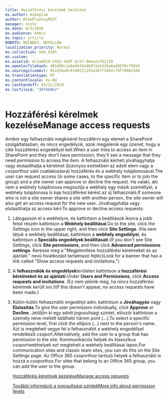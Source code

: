 ```yaml
---
title: Hozzáférési kérelmek kezelése
ms.author: mikeplum
author: MikePlumleyMSFT
manager: scotv
ms.date: 8/3/2018
ms.audience: Admin
ms.topic: article
ROBOTS: NOINDEX, NOFOLLOW
localization_priority: Normal
ms.collection: Adm_O365
ms.custom: ''
ms.assetid: 6c1a4b19-5915-428f-bc57-40ee2af62178
ms.openlocfilehash: 401600c1e6eb635e8b973d1d16a6ad05f0c795b5
ms.sourcegitcommit: 03a156a9c9740521155a30775492c7dff0982588
ms.translationtype: MT
ms.contentlocale: hu-HU
ms.lasthandoff: 03/22/2019
ms.locfileid: "30766062"
---
```

# <a name="manage-access-requests"></a><span data-ttu-id="84eda-102">Hozzáférési kérelmek kezelése</span><span class="sxs-lookup"><span data-stu-id="84eda-102">Manage access requests</span></span>

<span data-ttu-id="84eda-103">Amikor egy felhasználó megkísérel hozzáférni egy elemet a SharePoint szolgáltatásban, és nincs engedélyük, azok megjelenik egy üzenet, hogy a cikk hozzáférési engedéllyel kell.</span><span class="sxs-lookup"><span data-stu-id="84eda-103">When a user tries to access an item in SharePoint and they don't have permission, they'll see a message that they need permission to access the item.</span></span> <span data-ttu-id="84eda-104">A felhasználó kérheti jóváhagyhatja vagy elutasíthatja a kérelmet (bizonyos esetekben az adott elem vagy a csoporthoz való csatlakozásra) hozzáférés és a webhely tulajdonosával.</span><span class="sxs-lookup"><span data-stu-id="84eda-104">The user can request access (in some cases, to the specific item or to join the group) and a site owner can approve or decline the request.</span></span> <span data-ttu-id="84eda-105">Ha valaki, aki nem a webhely tulajdonosa megosztja a webhely egy másik személlyel, a webhely tulajdonosa is kap hozzáférési kérést az új felhasználó.</span><span class="sxs-lookup"><span data-stu-id="84eda-105">If someone who is not a site owner shares a site with another person, the site owner will also get an access request for the new user.</span></span> <span data-ttu-id="84eda-106">Jóváhagyhatja vagy elutasíthatja az access kéri:</span><span class="sxs-lookup"><span data-stu-id="84eda-106">To approve or decline access requests:</span></span>
  
1. <span data-ttu-id="84eda-107">Látogasson el a webhelyre, és kattintson a beállítások ikonra a jobb felső részén kattintson a **Webhely beállításai**.</span><span class="sxs-lookup"><span data-stu-id="84eda-107">Go to the site, click the Settings icon in the upper right, and then click **Site Settings**.</span></span> <span data-ttu-id="84eda-108">(Ha nem látjuk a webhely beállításai, kattintson a **webhely engedélyei**, és kattintson a **Speciális engedélyek beállításait**.</span><span class="sxs-lookup"><span data-stu-id="84eda-108">(If you don't see Site Settings, click **Site permissions**, and then click **Advanced permissions settings**.</span></span> <span data-ttu-id="84eda-109">Keresse meg a "Megjelenítése hozzáférési kérelmeket és az ajánlati." nevű hivatkozást tartalmazó fejléc)</span><span class="sxs-lookup"><span data-stu-id="84eda-109">Look for a banner that has a link called "Show access requests and invitations.")</span></span>
    
2. <span data-ttu-id="84eda-110">A **felhasználók és engedélyek**területen kattintson a **hozzáférési kérelmeket és az ajánlati**.</span><span class="sxs-lookup"><span data-stu-id="84eda-110">Under **Users and Permissions**, click **Access requests and invitations**.</span></span> <span data-ttu-id="84eda-111">(Ez nem jelenik meg, ha nincs hozzáférési kérelmek került sor.)</span><span class="sxs-lookup"><span data-stu-id="84eda-111">(If this doesn't appear, no access requests have been made.)</span></span>
    
3. <span data-ttu-id="84eda-112">Külön-külön felhasználói engedélyt adni, kattintson a **Jóváhagyás** vagy **Elutasítás**.</span><span class="sxs-lookup"><span data-stu-id="84eda-112">To give the user permission individually, click **Approve** or **Decline**.</span></span> <span data-ttu-id="84eda-113">Jelöljön ki egy adott jogosultsági szintet, először kattintson a személy neve mellett található három pont (...).</span><span class="sxs-lookup"><span data-stu-id="84eda-113">To select a specific permission level, first click the ellipsis (...) next to the person's name.</span></span> <span data-ttu-id="84eda-114">Azt is megteheti vegye fel a felhasználót a webhely engedéllyel rendelkező csoport.</span><span class="sxs-lookup"><span data-stu-id="84eda-114">Alternatively, add the user to a group that has permission to the site.</span></span> <span data-ttu-id="84eda-115">Kommunikációs helyek és klasszikus csoportwebhelyek ezt megteheti a webhely beállításai lapon.</span><span class="sxs-lookup"><span data-stu-id="84eda-115">For communication sites and classic team sites, you can do this on the Site Settings page.</span></span> <span data-ttu-id="84eda-116">Az Office 365 csoporthoz tartozó helyek a felhasználó is hozzá a csoporthoz.</span><span class="sxs-lookup"><span data-stu-id="84eda-116">For sites that belong to an Office 365 group, you can add the user to the group.</span></span>
    
    [<span data-ttu-id="84eda-117">Hozzáférési kérelmek kezelése</span><span class="sxs-lookup"><span data-stu-id="84eda-117">Manage access requests </span></span>](https://go.microsoft.com/fwlink/?linkid=2008747)
    
    [<span data-ttu-id="84eda-118">További információ a jogosultsági szintek</span><span class="sxs-lookup"><span data-stu-id="84eda-118">More info about permission levels</span></span>](https://go.microsoft.com/fwlink/?linkid=867071)
    

